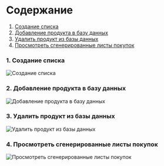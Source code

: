 # Содержание

1. [Создание списка](#1)
2. [Добавление продукта в базу данных](#2)
3. [Удалить продукт из базы данных](#3)
4. [Просмотреть сгенерированные листы покупок](#4)

### 1. Создание списка<a name="1"></a>

![Создание списка]()

### 2. Добавление продукта в базу данных<a name="2"></a>

![Добавление продукта в базу данных]()
  
### 3. Удалить продукт из базы данных<a name="3"></a>

![Удалить продукт из базы данных]()

### 4. Просмотреть сгенерированные листы покупок<a name="4"></a>

![Просмотреть сгенерированные листы покупок]()